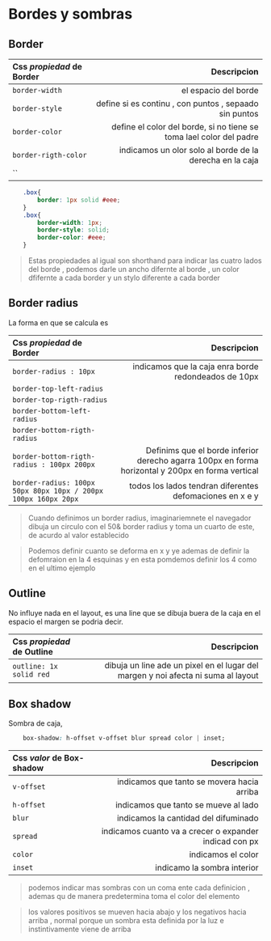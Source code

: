 # Bordes y sombras 

## Border
Css *propiedad* de **Border**| Descripcion
:--|--:
`border-width` |  el espacio del borde
`border-style` | define si es continu , con puntos , sepaado sin puntos
`border-color` | define el color del borde, si no tiene se toma lael color del padre
`border-rigth-color` | indicamos un olor solo al borde de la derecha en la caja   
`` |  

```css
    .box{
        border: 1px solid #eee;
    }
    .box{
        border-width: 1px;
        border-style: solid;
        border-color: #eee;
    }
```

> Estas propiedades al igual son shorthand para indicar las cuatro lados del borde , podemos darle un ancho difernte al borde , un color dfifernte a cada border y un stylo diferente a cada border


## Border radius
La forma en que se calcula es 

Css *propiedad* de **Border**| Descripcion
:--|--:
`border-radius : 10px` | indicamos que la caja enra borde redondeados de 10px
`border-top-left-radius` | 
`border-top-rigth-radius` | 
`border-bottom-left-radius` | 
`border-bottom-rigth-radius` | 
`border-bottom-rigth-radius : 100px 200px` | Definims que el borde inferior derecho agarra 100px en forma horizontal y 200px en forma vertical
`border-radius: 100px 50px 80px 10px / 200px 100px 160px 20px` | todos los lados tendran diferentes defomaciones en x e y 


> Cuando definimos un border radius, imaginariemnete el navegador dibuja un circulo con el 50& border radius y toma un cuarto de este, de acurdo al valor establecido 

> Podemos definir cuanto se deforma en x y ye ademas de definir la defomraion en la 4 esquinas y en esta pomdemos definir los 4 como en el ultimo ejemplo


## Outline
No influye nada en el layout, es una line que se dibuja buera de la caja en el espacio el margen se podria decir.

Css *propiedad* de **Outline**| Descripcion
:--|--:
`outline: 1x solid red` | dibuja un line ade un pixel en el lugar del margen y noi afecta ni suma al layout


## Box shadow
Sombra de caja, 

```css
    box-shadow: h-offset v-offset blur spread color | inset;
```

Css *valor* de **Box-shadow**| Descripcion
:--|--:
`v-offset` | indicamos que tanto se movera hacia arriba
`h-offset` | indicamos que tanto se mueve al lado
`blur` | indicamos la cantidad del difuminado
`spread` | indicamos cuanto va a crecer o expander indicad con px 
`color` | indicamos el color
`inset` | indicamo la sombra interior

> podemos indicar mas sombras con un coma ente cada definicion , ademas qu de manera predetermina toma el color del elemento 

> los valores positivos se mueven hacia abajo y los negativos hacia arriba , normal porque un sombra esta definida por la luz e instintivamente viene de arriba